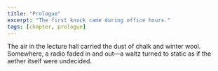 ```yaml
---
title: "Prologue"
excerpt: "The first knock came during office hours."
tags: [chapter, prologue]
---
```


The air in the lecture hall carried the dust of chalk and winter wool. Somewhere, a radio
faded in and out—a waltz turned to static as if the aether itself were undecided.
